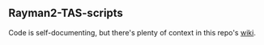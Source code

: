 ## Rayman2-TAS-scripts
Code is self-documenting, but there's plenty of context in this repo's [wiki](https://github.com/YoshiRulz/Rayman2-TAS-scripts/wiki).
